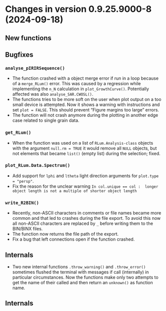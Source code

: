 




<!-- NEWS.md was auto-generated by NEWS.Rmd. Please DO NOT edit by hand!-->

# Changes in version 0.9.25.9000-8 (2024-09-18)

## New functions

## Bugfixes

### `analyse_pIRIRSequence()`

- The function crashed with a object merge error if run in a loop
  because of a `merge_RLum()` error. This was caused by a regression
  while implementing the `n_N` calculation in `plot_GrowthCurve()`.
  Potentially affected was also `analyse_SAR.CWOSL()`.
- The functions tries to be more soft on the user when plot output on a
  too small device is attempted. Now it shows a warning with
  instructions and set `plot = FALSE`. This should prevent “Figure
  margins too large” errors.
- The function will not crash anymore during the plotting in another
  edge case related to single grain data.

### `get_RLum()`

- When the function was used on a list of `RLum.Analysis-class` objects
  with the argument `null.rm = TRUE` it would remove all `NULL` objects,
  but not elements that became `list()` (empty list) during the
  selection; fixed.

### `plot_RLum.Data.Spectrum()`

- Add support for `lphi` and `ltheta` light direction arguments for
  `plot.type = "persp"`.
- Fix the reason for the unclear warning
  `In col.unique == col :  longer object length is not a multiple of shorter object length`

### `write_R2BIN()`

- Recently, non-ASCII characters in comments or file names became more
  common and that led to crashes during the file export. To avoid this
  now all non-ASCII characters are replaced by `_` before writing them
  to the BIN/BINX files.
- The function now returns the file path of the export.
- Fix a bug that left connections open if the function crashed.

## Internals

- Two new internal functions `.throw_warning()` and `.throw_error()`
  sometimes flushed the terminal with messages if call (internally) in
  particular circumstances. Now the functions make only two attempts to
  get the name of their called and then return an `unknown()` as
  function name.

## Internals
